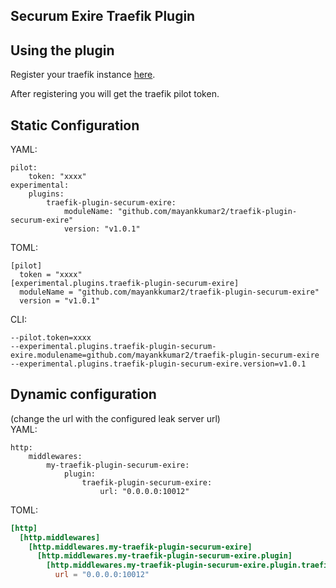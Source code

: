 ## Securum Exire Traefik Plugin

## Using the plugin

Register your traefik instance [here](https://pilot.traefik.io/instances?action=register).

After registering you will get the traefik pilot token.

##  Static Configuration

YAML:
```
pilot:
    token: "xxxx"
experimental:
    plugins:
        traefik-plugin-securum-exire:
            moduleName: "github.com/mayankkumar2/traefik-plugin-securum-exire"
            version: "v1.0.1"
```     
TOML:
```
[pilot]
  token = "xxxx"
[experimental.plugins.traefik-plugin-securum-exire]
  moduleName = "github.com/mayankkumar2/traefik-plugin-securum-exire"
  version = "v1.0.1"
```
CLI:
```
--pilot.token=xxxx
--experimental.plugins.traefik-plugin-securum-exire.modulename=github.com/mayankkumar2/traefik-plugin-securum-exire
--experimental.plugins.traefik-plugin-securum-exire.version=v1.0.1
```  
## Dynamic configuration
(change the url with the configured leak server url)<br>
YAML:
```
http:
    middlewares:
        my-traefik-plugin-securum-exire:
            plugin:
                traefik-plugin-securum-exire:
                    url: "0.0.0.0:10012"
``` 
TOML:
```toml
[http]
  [http.middlewares]
    [http.middlewares.my-traefik-plugin-securum-exire]
      [http.middlewares.my-traefik-plugin-securum-exire.plugin]
        [http.middlewares.my-traefik-plugin-securum-exire.plugin.traefik-plugin-securum-exire]
          url = "0.0.0.0:10012"
```
